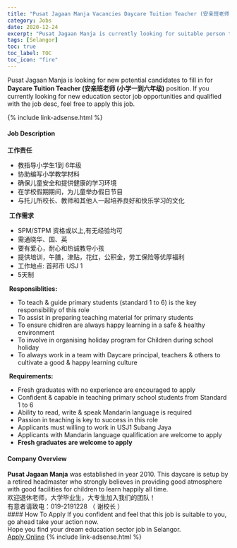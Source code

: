 ```yaml
---
title: "Pusat Jagaan Manja Vacancies Daycare Tuition Teacher (安亲班老师 (小学一到六年级)" 
category: Jobs 
date: 2020-12-24 
excerpt: "Pusat Jagaan Manja is currently looking for suitable person to fill in the Daycare Tuition Teacher (安亲班老师 (小学一到六年级) which positioned at Selangor" 
tags: [Selangor] 
toc: true 
toc_label: TOC 
toc_icon: "fire" 
--- 
```


<p>Pusat Jagaan Manja is looking for new potential candidates to fill in for <b>Daycare Tuition Teacher (安亲班老师 (小学一到六年级)</b> position. If you currently looking for new education sector job opportunities and qualified with the job desc, feel free to apply this job.
</p>{% include link-adsense.html %} 
 <div><div><div><h4>Job Description</h4></div></div><div><div><span><div><div><strong>&#24037;&#20316;&#36131;&#20219;</strong>&#160;<ul><li>&#25945;&#25351;&#23548;&#23567;&#23398;&#29983;1&#21040; 6&#24180;&#32423;</li><li>&#21327;&#21161;&#32534;&#20889;&#23567;&#23398;&#25945;&#23398;&#26448;&#26009;</li><li>&#30830;&#20445;&#20799;&#31461;&#23433;&#20840;&#21644;&#25552;&#20379;&#20581;&#24247;&#30340;&#23398;&#20064;&#29615;&#22659;</li><li>&#22312;&#23398;&#26657;&#20551;&#26399;&#26399;&#38388;&#65292;&#20026;&#20799;&#31461;&#20030;&#21150;&#20551;&#26085;&#33410;&#30446;</li><li>&#19982;&#25176;&#20799;&#25152;&#26657;&#38271;&#12289;&#25945;&#24072;&#21644;&#20854;&#20182;&#20154;&#19968;&#36215;&#22521;&#20859;&#33391;&#22909;&#21644;&#24555;&#20048;&#23398;&#20064;&#30340;&#25991;&#21270;</li></ul>&#160;<strong>&#24037;&#20316;&#38656;&#27714;</strong>&#160;<ul><li>SPM/STPM &#36164;&#26684;&#25110;&#20197;&#19978;,&#26377;&#26080;&#32463;&#39564;&#22343;&#21487;</li><li>&#38656;&#36890;&#26195;&#21326;&#12289;&#22269;&#12289;&#33521;</li><li>&#35201;&#26377;&#29233;&#24515;&#65292;&#32784;&#24515;&#21644;&#28909;&#35802;&#25945;&#23548;&#23567;&#23401;</li><li>&#25552;&#20379;&#22521;&#35757;&#65292;&#21320;&#33203;&#65292;&#27941;&#36148;&#65292;&#33457;&#32418;&#65292;&#20844;&#31215;&#37329;&#65292;&#21171;&#24037;&#20445;&#38505;&#31561;&#20248;&#21402;&#31119;&#21033;</li><li>&#24037;&#20316;&#22320;&#28857;:&#160;&#39318;&#37030;&#24066; USJ 1</li><li>5&#22825;&#21046;</li></ul>&#160;<strong>Responsiblities:</strong>&#160;<ul><li>To teach &amp; guide primary students (standard 1 to 6) is the key responsibility of this role</li><li>To assist in preparing teaching material for primary students</li><li>To ensure chidlren are always happy learning in a safe &amp; healthy environment</li><li>To involve in organising holiday program for Children during school holiday</li><li>To always work in a team with Daycare principal, teachers &amp; others to cultivate a good &amp; happy learning culture</li></ul>&#160;<strong>Requirements:</strong>&#160;<ul><li>Fresh graduates with no experience are encouraged to apply</li><li>Confident &amp; capable in teaching primary school students from Standard 1 to 6</li><li>Ability to read, write &amp; speak Mandarin language is required</li><li>Passion in teaching is key to success in this role</li><li>Applicants must willing to work in USJ1 Subang Jaya</li><li>Applicants with Mandarin language qualification are welcome to apply</li><li><strong>Fresh graduates are welcome to apply</strong></li></ul></div></div></span></div></div></div> 
<div><div><div><h4>Company Overview</h4></div></div><div><div><span><div><div>
<div><strong>Pusat Jagaan Manja</strong> was established in year 2010. This daycare is setup by a retired headmaster who strongly believes in providing good atmosphere with good facilities for children to learn happily all time.</div>
<div>&#27426;&#36814;&#36864;&#20241;&#32769;&#24072;&#65292;&#22823;&#23398;&#27605;&#19994;&#29983;&#65292;&#22823;&#19987;&#29983;&#21152;&#20837;&#25105;&#20204;&#30340;&#22242;&#38431;&#65281;<br>
&#26377;&#24847;&#32773;&#35831;&#33268;&#30005;&#65306;019-2191228 &#65288; &#35874;&#26657;&#38271; &#65289;</div>
</div></div></span></div></div></div> 
#### How To Apply 
If you confident and feel that this job is suitable to you, go ahead take your action now. <br/> 
Hope you find your dream education sector job in Selangor. <br/> 
<a href="https://www.jobstreet.com.my/en/job/daycare-tuition-teacher-安亲班老师-小学一到六年级-4435999?jobId=jobstreet-my-job-4435999&sectionRank=6&token=0~5eaa494b-1720-4b23-8b84-50f5194e8046&fr=SRP%20View%20In%20New%20Ta" class="btn btn--info" target="_blank" rel="nofollow noopenner">Apply Online</a> 
{% include link-adsense.html %} 
